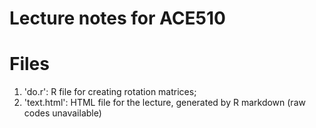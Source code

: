 # Lecture notes for ACE510   

# Files   
1. 'do.r': R file for creating rotation matrices;   
2. 'text.html': HTML file for the lecture, generated by R markdown (raw codes unavailable)
